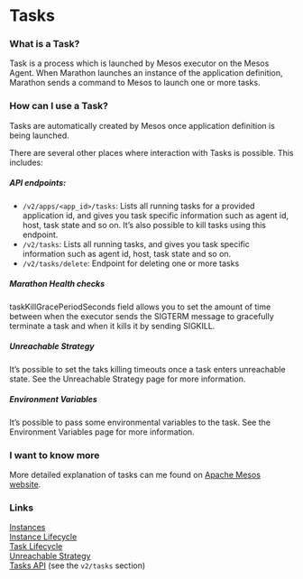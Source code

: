 # Tasks

### What is a Task?

Task is a process which is launched by Mesos executor on the Mesos Agent. When Marathon launches an instance of the application definition, Marathon sends a command to Mesos to launch one or more tasks.

### How can I use a Task?
Tasks are automatically created by Mesos once application definition is being launched.

There are several other places where interaction with Tasks is possible. This includes:

##### API endpoints:
 * `/v2/apps/<app_id>/tasks`: Lists all running tasks for a provided application id, and gives you task specific information such as agent id, host, task state and so on. It’s also possible to kill tasks using this endpoint.
 * `/v2/tasks`: Lists all running tasks, and gives you task specific information such as agent id, host, task state and so on.
 * `/v2/tasks/delete`: Endpoint for deleting one or more tasks

##### Marathon Health checks
taskKillGracePeriodSeconds field allows you to set the amount of time between when the executor sends the SIGTERM message to gracefully terminate a task and when it kills it by sending SIGKILL.

##### Unreachable Strategy
It’s possible to set the taks killing timeouts once a task enters unreachable state. See the Unreachable Strategy page for more information.

##### Environment Variables
It’s possible to pass some environmental variables to the task. See the Environment Variables page for more information.

### I want to know more
More detailed explanation of tasks can me found on [Apache Mesos website](http://mesos.apache.org/documentation/latest/).

### Links
[Instances](instances.md)  
[Instance Lifecycle](instance-lifecycle.md)  
[Task Lifecycle](task-lifecycle.md)  
[Unreachable Strategy](unreachable-strategy.md)  
[Tasks API](http://mesosphere.github.io/marathon/api-console/index.html) (see the `v2/tasks` section)

